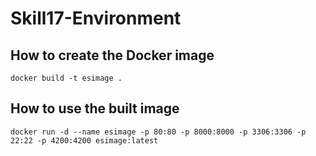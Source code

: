 # Skill17-Environment

## How to create the Docker image
    docker build -t esimage .

## How to use the built image
    docker run -d --name esimage -p 80:80 -p 8000:8000 -p 3306:3306 -p 22:22 -p 4200:4200 esimage:latest
